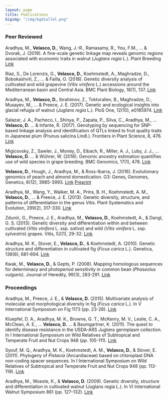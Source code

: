 ```yaml
---
layout: page
title: Publications
bigimg: "/img/bgdiallel.png"
---
```


### Peer Reviewed
Aradhya, M., **Velasco, D.**, Wang, J.-R., Ramasamy, R., You, F.M., … & Dvorak, J. (2019). A fine-scale genetic linkage map reveals genomic regions associated with economic traits in walnut (_Juglans regia_ L.). Plant Breeding [Link](https://onlinelibrary.wiley.com/doi/abs/10.1111/pbr.12703)

Riaz, S., De Lorenzis, G., **Velasco, D.**, Koehmstedt, A., Maghradze, D., Bobokashvili, Z., … & Failla, O. (2018). Genetic diversity analysis of cultivated and wild grapevine (_Vitis vinifera_ L.) accessions around the Mediterranean basin and Central Asia. BMC Plant Biology, 18(1), 137. [Link](https://bmcplantbiol.biomedcentral.com/articles/10.1186/s12870-018-1351-0)

Aradhya, M., **Velasco, D.**, Ibrahimov, Z., Toktoraliev, B., Maghradze, D., Musayev, M., … & Preece, J. E. (2017). Genetic and ecological insights into glacial refugia of walnut (_Juglans regia_ L.). PloS One, 12(10), e0185974. [Link](https://journals.plos.org/plosone/article?id=10.1371/journal.pone.0185974)

Salazar, J. A., Pacheco, I., Shinya, P., Zapata, P., Silva, C., Aradhya, M., … **Velasco, D.** … & Infante, R. (2017). Genotyping by sequencing for SNP-based linkage analysis and identification of QTLs linked to fruit quality traits in Japanese plum (Prunus salicina Lindl.). Frontiers in Plant Science, 8, 476. [Link](https://www.frontiersin.org/articles/10.3389/fpls.2017.00476)

Migicovsky, Z., Sawler, J., Money, D., Eibach, R., Miller, A. J., Luby, J. J., … **Velasco, D.** … & Wührer, W. (2016). Genomic ancestry estimation quantifies use of wild species in grape breeding. BMC Genomics, 17(1), 478. [Link](https://bmcgenomics.biomedcentral.com/articles/10.1186/s12864-016-2834-8)

**Velasco, D.**, Hough, J., Aradhya, M., & Ross-Ibarra, J. (2016). Evolutionary genomics of peach and almond domestication. G3: Genes, Genomes, Genetics, 6(12), 3985-3993. [Link](https://www.g3journal.org/content/6/12/3985.short) [Preprint](https://www.biorxiv.org/content/10.1101/060160v2.abstract)

Aradhya, M., Wang, Y., Walker, M. A., Prins, B. H., Koehmstedt, A. M., **Velasco, D.**, ... & Preece, J. E. (2013). Genetic diversity, structure, and patterns of differentiation in the genus _Vitis_. Plant Systematics and Evolution, 299(2), 317-330. [Link](https://link.springer.com/article/10.1007/s00606-012-0723-4)

Zdunić, G., Preece, J. E., Aradhya, M., **Velasco, D.**, Koehmstedt, A., & Dangl, G. S. (2013). Genetic diversity and differentiation within and between cultivated (_Vitis vinifera_ L. ssp. _sativa_) and wild (_Vitis vinifera_ L. ssp. _sylvestris_) grapes. Vitis, 52(1), 29-32. [Link](http://citeseerx.ist.psu.edu/viewdoc/download?doi=10.1.1.1004.6883&rep=rep1&type=pdf)

Aradhya, M. K., Stover, E., **Velasco, D.**, & Koehmstedt, A. (2010). Genetic structure and differentiation in cultivated fig (_Ficus carica_ L.). Genetica, 138(6), 681-694. [Link](https://link.springer.com/article/10.1007/s10709-010-9442-3)

Kwak, M., **Velasco, D.**, & Gepts, P. (2008). Mapping homologous sequences for determinacy and photoperiod sensitivity in common bean (_Phaseolus vulgaris_). Journal of Heredity, 99(3), 283-291. [Link](https://academic.oup.com/jhered/article/99/3/283/2188126)

### Proceedings
Aradhya, M., Preece, J. E., & **Velasco, D.** (2015). Multivariate analysis of molecular and morphological diversity in fig (_Ficus carica_ L.). In V International Symposium on Fig 1173 (pp. 23-28). [Link](https://www.actahort.org/books/1173/1173_4.htm)

Kluepfel, D. A., Aradhya, M. K., Browne, G. T., McKenry, M. V., Leslie, C. A., McClean, A. E., … **Velasco, D.** … & Baumgartner, K. (2011). The quest to identify disease resistance in the USDA-ARS _Juglans_ germplasm collection. In I International Symposium on Wild Relatives of Subtropical and Temperate Fruit and Nut Crops 948 (pp. 105-111). [Link](https://www.actahort.org/books/948/948_11.htm)

Syouf, M. Q., Aradhya, M. K., Koehmstedt, A. M., **Velasco, D.**, & Stover, E. (2011). Phylogeny of _Pistacia_ (Ancardiaceae) based on chloroplast DNA non-coding spacer sequences. In I International Symposium on Wild Relatives of Subtropical and Temperate Fruit and Nut Crops 948 (pp. 113-119). [Link](https://www.actahort.org/books/948/948_12.htm)

Aradhya, M., Woeste, K., & **Velasco, D.** (2009). Genetic diversity, structure and differentiation in cultivated walnut (Juglans regia L.). In VI International Walnut Symposium 861 (pp. 127-132). [Link](https://www.actahort.org/books/861/861_16.htm)
